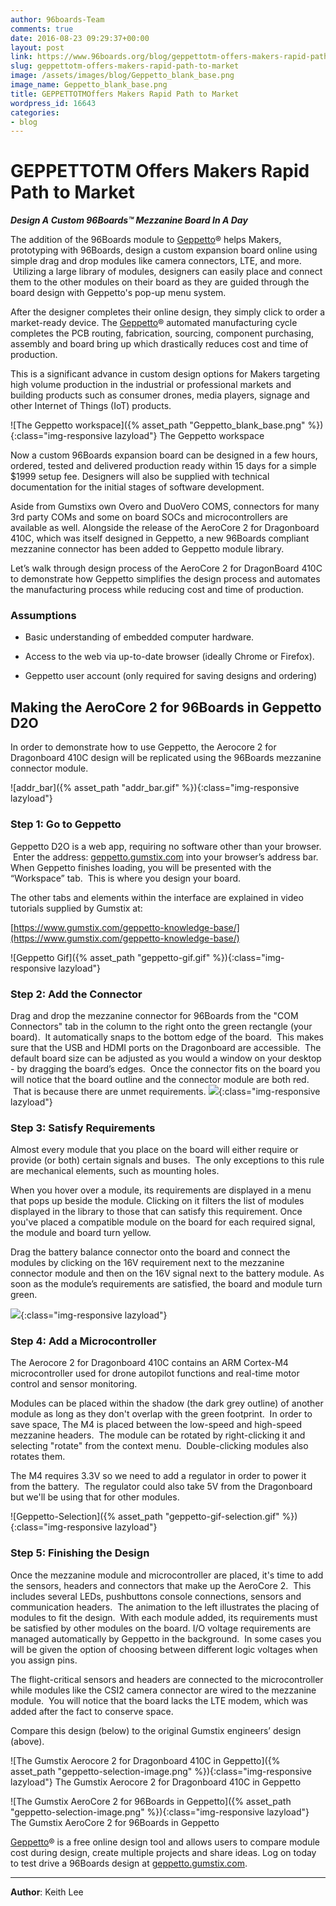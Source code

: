 ```yaml
---
author: 96boards-Team
comments: true
date: 2016-08-23 09:29:37+00:00
layout: post
link: https://www.96boards.org/blog/geppettotm-offers-makers-rapid-path-to-market/
slug: geppettotm-offers-makers-rapid-path-to-market
image: /assets/images/blog/Geppetto_blank_base.png
image_name: Geppetto_blank_base.png
title: GEPPETTOTMOffers Makers Rapid Path to Market
wordpress_id: 16643
categories:
- blog
---
```


# GEPPETTOTM Offers Makers Rapid Path to Market


**_Design A Custom 96Boards™ Mezzanine Board In A Day_**

The addition of the 96Boards module to [Geppetto](https://www.gumstix.com/geppetto/)® helps Makers, prototyping with 96Boards, design a custom expansion board online using simple drag and drop modules like camera connectors, LTE, and more.  Utilizing a large library of modules, designers can easily place and connect them to the other modules on their board as they are guided through the board design with Geppetto's pop-up menu system.

After the designer completes their online design, they simply click to order a market-ready device. The [Geppetto](https://www.gumstix.com/geppetto/)® automated manufacturing cycle completes the PCB routing, fabrication, sourcing, component purchasing, assembly and board bring up which drastically reduces cost and time of production.

This is a significant advance in custom design options for Makers targeting high volume production in the industrial or professional markets and building products such as consumer drones, media players, signage and other Internet of Things (IoT) products.

![The Geppetto workspace]({% asset_path "Geppetto_blank_base.png" %}){:class="img-responsive lazyload"}
The Geppetto workspace



Now a custom 96Boards expansion board can be designed in a few hours, ordered, tested and delivered production ready within 15 days for a simple $1999 setup fee. Designers will also be supplied with technical documentation for the initial stages of software development.

Aside from Gumstixs own Overo and DuoVero COMS, connectors for many 3rd party COMs and some on board SOCs and microcontrollers are available as well. Alongside the release of the AeroCore 2 for Dragonboard 410C, which was itself designed in Geppetto, a new 96Boards compliant mezzanine connector has been added to Geppetto module library.

Let’s walk through design process of the AeroCore 2 for DragonBoard 410C to demonstrate how Geppetto simplifies the design process and automates the manufacturing process while reducing cost and time of production.


### Assumptions






  * Basic understanding of embedded computer hardware.


  * Access to the web via up-to-date browser (ideally Chrome or Firefox).


  * Geppetto user account (only required for saving designs and ordering)




## Making the AeroCore 2 for 96Boards in Geppetto D2O


In order to demonstrate how to use Geppetto, the Aerocore 2 for Dragonboard 410C design will be replicated using the 96Boards mezzanine connector module.

![addr_bar]({% asset_path "addr_bar.gif" %}){:class="img-responsive lazyload"}


### Step 1: Go to Geppetto


Geppetto D2O is a web app, requiring no software other than your browser.  Enter the address: [geppetto.gumstix.com](http://geppetto.gumstix.com/) into your browser’s address bar. When Geppetto finishes loading, you will be presented with the “Workspace” tab.  This is where you design your board.

The other tabs and elements within the interface are explained in video tutorials supplied by Gumstix at:

[https://www.gumstix.com/geppetto-knowledge-base/](https://www.gumstix.com/geppetto-knowledge-base/)

![Geppetto Gif]({% asset_path "geppetto-gif.gif" %}){:class="img-responsive lazyload"}


### Step 2: Add the Connector


Drag and drop the mezzanine connector for 96Boards from the "COM Connectors" tab in the column to the right onto the green rectangle (your board).  It automatically snaps to the bottom edge of the board.  This makes sure that the USB and HDMI ports on the Dragonboard are accessible.  The default board size can be adjusted as you would a window on your desktop - by dragging the board’s edges.  Once the connector fits on the board you will notice that the board outline and the connector module are both red.  That is because there are unmet requirements.
![](http://i.giphy.com/l0MYKLJoGIUxtp888.gif){:class="img-responsive lazyload"}


### Step 3: Satisfy Requirements


Almost every module that you place on the board will either require or provide (or both) certain signals and buses.  The only exceptions to this rule are mechanical elements, such as mounting holes.

When you hover over a module, its requirements are displayed in a menu that pops up beside the module. Clicking on it filters the list of modules displayed in the library to those that can satisfy this requirement. Once you've placed a compatible module on the board for each required signal, the module and board turn yellow.

Drag the battery balance connector onto the board and connect the modules by clicking on the 16V requirement next to the mezzanine connector module and then on the 16V signal next to the battery module. As soon as the module’s requirements are satisfied, the board and module turn green.

![](http://i.giphy.com/l0MYKKntJQrSyHUhW.gif){:class="img-responsive lazyload"}


### Step 4: Add a Microcontroller


The Aerocore 2 for Dragonboard 410C contains an ARM Cortex-M4 microcontroller used for drone autopilot functions and real-time motor control and sensor monitoring.

Modules can be placed within the shadow (the dark grey outline) of another module as long as they don't overlap with the green footprint.  In order to save space, The M4 is placed between the low-speed and high-speed mezzanine headers.  The module can be rotated by right-clicking it and selecting "rotate" from the context menu.  Double-clicking modules also rotates them.

The M4 requires 3.3V so we need to add a regulator in order to power it from the battery.  The regulator could also take 5V from the Dragonboard but we'll be using that for other modules.

![Geppetto-Selection]({% asset_path "geppetto-gif-selection.gif" %}){:class="img-responsive lazyload"}

### Step 5: Finishing the Design


Once the mezzanine module and microcontroller are placed, it's time to add the sensors, headers and connectors that make up the AeroCore 2.  This includes several LEDs, pushbuttons console connections, sensors and communication headers.  The animation to the left illustrates the placing of modules to fit the design.  With each module added, its requirements must be satisfied by other modules on the board. I/O voltage requirements are managed automatically by Geppetto in the background.  In some cases you will be given the option of choosing between different logic voltages when you assign pins.

The flight-critical sensors and headers are connected to the microcontroller while modules like the CSI2 camera connector are wired to the mezzanine module.  You will notice that the board lacks the LTE modem, which was added after the fact to conserve space.

Compare this design (below) to the original Gumstix engineers’ design (above).

![The Gumstix Aerocore 2 for Dragonboard 410C in Geppetto]({% asset_path "geppetto-selection-image.png" %}){:class="img-responsive lazyload"}  The Gumstix Aerocore 2 for Dragonboard 410C in Geppetto


![The Gumstix AeroCore 2 for 96Boards in Geppetto]({% asset_path "geppetto-selection-image.png" %}){:class="img-responsive lazyload"}  The Gumstix AeroCore 2 for 96Boards in Geppetto


[Geppetto](https://www.gumstix.com/geppetto/)® is a free online design tool and allows users to compare module cost during design, create multiple projects and share ideas. Log on today to test drive a 96Boards design at [geppetto.gumstix.com](http://geppetto.gumstix.com/).



* * *



**Author**: Keith Lee

